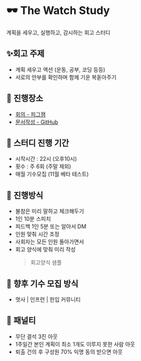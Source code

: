 # 🕶️ The Watch Study
계획을 세우고, 실행하고, 감시하는 회고 스터디

## ✨회고 주제
- 계획 세우고 액션 (운동, 공부, 코딩 등등)
- 서로의 안부를 확인하며 함께 기운 복돋아주기

## 🚩 진행장소
- [회의 - 피그잼](https://www.figma.com/board/vdTB3K7eZ0qI7NiWfIafTQ/The-Watch-Study?node-id=0-1&node-type=canvas&t=Ie2KP97atL8FhyRv-0)
- [문서작성 - GitHub](https://github.com/NINI-Bros/Watch)

## 🚀 스터디 진행 기간
- 시작시간 : 22시 (오후10시)
- 횟수 : 주 6회 (주말 제외)
- 매월 기수모집 (11월 베타 테스트)
  
## 🎉 진행방식
- 불참은 미리 말하고 체크해두기
- 1인 10분 스피치
- 피드백 1인 5분 또는 알아서 DM
- 인원 맞춰 시간 조정
- 사회자는 모든 인원 돌아가면서
- 회고 양식에 맞춰 미리 작성
  > 회고양식 샘플

## 💚 향후 기수 모집 방식
- 멋사 | 인프런 | 한입 커뮤니티

## 🚨 패널티
- 무단 결석 3진 아웃
- 1주일간 본인 계획이 최소 1개도 이루지 못한 사람 아웃
- 퇴출 건의 후 구성원 70% 익명 동의 받으면 아웃
